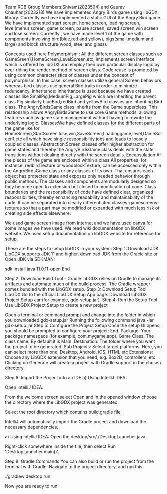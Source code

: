 Team RCB
Group Members:Shivam(2023504) and Gaurav Chauhan(2023218)
We have implemented Angry Birds game using libGDX library.
Currently we have implemented a static GUI of the Angry Bird game.
We have implemented start screen, home screen, loading screen, level(menu) screen, game screen, pause screen, saved screen,win screen and lose screen.
Currently , we have made level 1 of the game with components involving bird(blue,red and yellow), pigs(small,medium and large) and block structure(wood, steel and glass).

Concepts used here
Polymorphism : All the different screen classes such as GameSreen1,HomeScreen,LevelScreen,etc, implements screen interface which is offered by libGDX and employ their own particular display logic by over-riding the render method of screen class. Code reuse is promoted by using common characteristics of classes under the concept of polymorphism. In this case, screen classes utilize general Screen behaviors whereas bird classes use general Bird traits in order to minimize redundancy.
Inheritance: Inheritance is used because we have created classes like SmallPig,MediumPig,LargePig which are inheriting the parent class Pig similarly blueBird,redBird and yellowBird classes are inheriting Bird class. The AngryBirdsGame class inherits from the Game superclass. This relationship allows AngryBirdsGame to use core Game methods, allowing features such as game state management without having to rewrite the underlying logic.
Classes:We have defined classes for the different parts of the game like for HomeScreen,StartScreen,lose,win,SaveScreen,Loadinggame,level,GameScreen1,etc all which have single responsibility jobs and leads to loosely coupled classes.
Abstraction:Screen classes offer higher abstraction for game states and thereby the AngryBirdsGame class deals with the state transitions without dealing directly with the screen details.
Encapsulation:All the pieces of the game are enclosed within a class.All properties, for instance, redbirdTexture or woodblockTexture, can be accessed only within the AngryBirdsGame class or any classes of its own. That ensures each object has protected state and exposes only needed behavior through public methods.
The classes and components are modularly designed so they become open to extension but closed to modification of code.
Class boundaries and the responsibility of code have defined clear, organized responsibilities, thereby enhancing readability and maintainability of the code. It can be separated into clearly differentiated classes-gamescreens-textures so that a part may be modified or expanded with much less risk of creating side effects elsewhere.

We used game screen image from internet and we have used canva for some images we have used.
We read wiki documentation on libGDX website. We used setup documentation on libGDX website for reference for setup.

These are the steps to setup libGDX in your system:
Step 1: Download JDK
LibGDX supports JDK 11 and higher.
download JDK from the Oracle site or Open JDK via SDKMAN:

sdk install java 11.0.11-open
End

Step 2: Download Build Tool - Gradle
LibGDX relies on Gradle to manage its artifacts and automate much of the build process. The Gradle wrapper comes bundled with the LibGDX setup.
Step 3: Download Setup Tool LibGDX
Go to the official LibGDX Setup App page.
Download LibGDX Project Setup Jar (for example, gdx-setup.jar).
Step 4: Run the Setup Tool
Use LibGDX Project Setup to create a new project

Open a terminal or command prompt and change into the folder in which you downloaded gdx-setup.jar
Running the following command
java -jar gdx-setup.jar
Step 5: Configure the Project Setup
Once the setup UI opens, you should be prompted to configure your project:
End.
Package: Your package namespace (for example, com.mygame.app).
Game Class: The class name. By default it is Main.
Destination: The folder where you want the project to be generated.
Sub Projects: Select target platforms. Here, you can select more than one, Desktop, Android, iOS, HTML etc
Extensions: Choose any LibGDX extension that you need, e.g. Box2D, controllers, etc
Clicking on Generate will create a project with Gradle support in the chosen directory.

Step 6: Import the Project into an IDE
a) Using IntelliJ IDEA:

Open IntelliJ IDEA.

From the welcome screen select Open and in the opened window choose the directory where the LibGDX project was generated.

Select the root directory which contains build.gradle file.

IntelliJ will automatically import the Gradle project and download the necessary dependencies.

a) Using IntelliJ IDEA:
Open the desktop/src/./DesktopLauncher.java

Right-click somewhere inside the file, then select Run 'DesktopLauncher.main()'.

Step 8: Gradle Commands
You can also build or run the project from the terminal with Gradle. Navigate to the project directory, and run this:

./gradlew desktop:run

Now you are ready to run!
